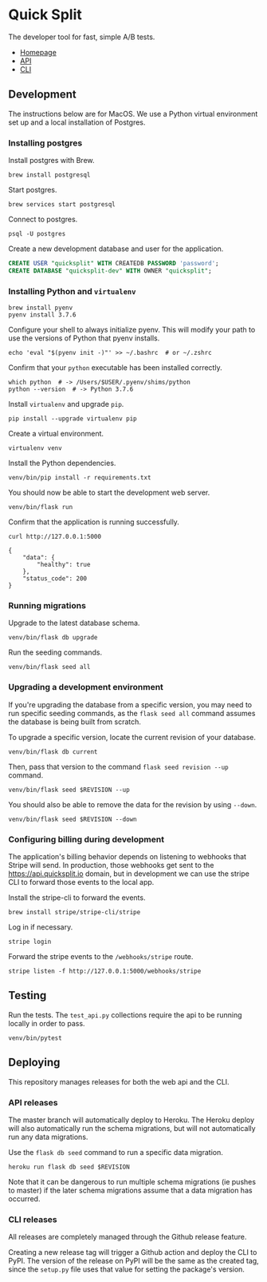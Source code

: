 # Quick Split

The developer tool for fast, simple A/B tests.

- [Homepage](https://www.quicksplit.io/)
- [API](https://api.quicksplit.io)
- [CLI](https://pypi.org/project/quicksplit/)

## Development

The instructions below are for MacOS. We use a Python virtual environment set up and a local installation of Postgres.

### Installing postgres

Install postgres with Brew.

```
brew install postgresql
```

Start postgres.

```
brew services start postgresql
```

Connect to postgres.

```
psql -U postgres
```

Create a new development database and user for the application.

```sql
CREATE USER "quicksplit" WITH CREATEDB PASSWORD 'password';
CREATE DATABASE "quicksplit-dev" WITH OWNER "quicksplit";
```

### Installing Python and `virtualenv`

```
brew install pyenv
pyenv install 3.7.6
```

Configure your shell to always initialize pyenv. This will modify your path to use the versions of Python that pyenv installs.

```
echo 'eval "$(pyenv init -)"' >> ~/.bashrc  # or ~/.zshrc
```

Confirm that your `python` executable has been installed correctly.

```
which python  # -> /Users/$USER/.pyenv/shims/python
python --version  # -> Python 3.7.6
```

Install `virtualenv` and upgrade `pip`.

```
pip install --upgrade virtualenv pip
```

Create a virtual environment.

```
virtualenv venv
```

Install the Python dependencies.

```
venv/bin/pip install -r requirements.txt
```

You should now be able to start the development web server.

```
venv/bin/flask run
```

Confirm that the application is running successfully.

```
curl http://127.0.0.1:5000

{
	"data": {
		"healthy": true
	},
	"status_code": 200
}
```

### Running migrations

Upgrade to the latest database schema.

```
venv/bin/flask db upgrade
```

Run the seeding commands.

```
venv/bin/flask seed all
```

### Upgrading a development environment

If you're upgrading the database from a specific version, you may need to run specific seeding commands, as the `flask seed all` command assumes the database is being built from scratch.

To upgrade a specific version, locate the current revision of your database.

```
venv/bin/flask db current
```

Then, pass that version to the command `flask seed revision --up` command.

```
venv/bin/flask seed $REVISION --up
```

You should also be able to remove the data for the revision by using `--down`.

```
venv/bin/flask seed $REVISION --down
```

### Configuring billing during development

The application's billing behavior depends on listening to webhooks that Stripe will send. In production, those webhooks get sent to the https://api.quicksplit.io domain, but in development we can use the stripe CLI to forward those events to the local app.

Install the stripe-cli to forward the events.

```
brew install stripe/stripe-cli/stripe
```

Log in if necessary.

```
stripe login
```

Forward the stripe events to the `/webhooks/stripe` route.

```
stripe listen -f http://127.0.0.1:5000/webhooks/stripe
```

## Testing

Run the tests. The `test_api.py` collections require the api to be running locally in order to pass.

```
venv/bin/pytest
```

## Deploying

This repository manages releases for both the web api and the CLI.

### API releases

The master branch will automatically deploy to Heroku. The Heroku deploy will also automatically run the schema migrations, but will not automatically run any data migrations.

Use the `flask db seed` command to run a specific data migration.

```
heroku run flask db seed $REVISION
```

Note that it can be dangerous to run multiple schema migrations (ie pushes to master) if the later schema migrations assume that a data migration has occurred.

### CLI releases

All releases are completely managed through the Github release feature.

Creating a new release tag will trigger a Github action and deploy the CLI to PyPI. The version of the release on PyPI will be the same as the created tag, since the `setup.py` file uses that value for setting the package's version.
